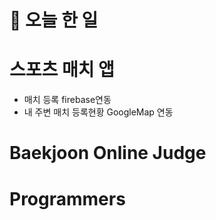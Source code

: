 ﻿# :thought_balloon: __오늘 한 일__

# __스포츠 매치 앱__
* 매치 등록 firebase연동
* 내 주변 매치 등록현황 GoogleMap 연동

# __Baekjoon Online Judge__

# __Programmers__
